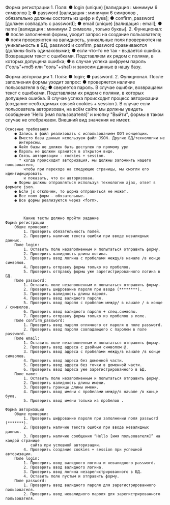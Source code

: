   Форма регистрации
	1. Поля:
		● login (unique) [валидация : минимум 6 символов ];
		● password [валидация : минимум 6 символов , обязательно должны
		  состоять из цифр и букв];
		● confirm_password [должен совпадать с password];
		● email (unique) [валидация : email];
		● name [валидация : минимум 2 символа , только буквы].
	2. Функционал:
		● после заполнения формы, уходит запрос на создание пользователя;
		● поля проверяются на валидность, уникальные поля проверяются на
		  уникальность в БД, password и confirm_password сравниваются (должны
		  быть одинаковыми);
		● если что-то не так - выдается ошибка. Возвращаем текст с ошибками.
		  Подставляем их рядом с полями, в которых допущена ошибка;
		● в случае успеха шифруем пароль ("соль"+md5 или "соль"+sha1) и
		  заносим данные в нашу базу.

  Форма авторизации
	1. Поля:
		● login;
		● password.
	2. Функционал.
	  После заполнения формы уходит запрос:
		● проверяется наличие пользователя в бд;
		● сверяется пароль.
	  В случае ошибки, возвращаем текст с ошибками. Подставляем их рядом с полями, в
	    которых допущена ошибка.
	  В случае успеха происходит процесс авторизации (создание необходимых связей
	    cookies + session ).
	  В случае если пользователь авторизован, на всём сайте мы должны увидеть
	    сообщение 'Hello [имя пользователя]' и кнопку "Выйти", формы в таком случае не
	    отображаем.
	  Внешний вид значения не имеет.

	Основные требования
		● Запись в файл реализовать с использованием ООП концепции.
		● Вместо базы данных используем файл JSON. Другие БД/технологии не
		  интересны.
		● Файл базы не должен быть доступен по прямому урл
		● Пароль не должен хранится в открытом виде.
		● Связь авторизации - cookies + session.
		  * когда происходит авторизация, мы должны запомнить нашего пользователя,
		    чтобы при переходе на следующие страницы, мы смогли его идентифицировать
		    и показать, что он авторизован.
		● Формы должны отправляться используя технологию ajax, ответ в формате json.
		● Если js отключен, то форма отправиться не может.
		● Все поля форм - обязательные.
		● Все формы реализуются через <form>.



			Какие тесты должно пройти задание
	Форма регистрации
		Общие проверки:
			1. Проверить обязательность полей.
			2. Проверить наличие текста ошибки при вводе невалидных данных.
		Поле login:
			1. Оставить поле незаполненным и попытаться отправить форму.
			2. Проверить валидность длины логина.
			3. Проверить ввод логина с пробелами между/в начале /в конце символов.
			4. Проверить отправку формы только из пробелов.
			5. Проверить отправку формы уже зарегистрированного логина в БД.
		Поле password:
			1. Оставить поле незаполненным и попытаться отправить форму.
			2. Проверить шифрование пароля при вводе (********).
			3. Проверить валидность длины пароля.
			4. Проверить ввод валидного пароля.
			5. Проверить ввод пароля с пробелом между/ в начале / в конце / символов.
			6. Проверить ввод валидного пароля + спец.символы.
			7. Проверить отправку формы только из пробелов в поле.
		Поле confirm_password:
			1. Проверить ввод пароля отличного от пароля в поле password.
			2. Проверить ввод пароля совпадающего с паролем в поле password.
		Поле email:
			1. Оставить поле незаполненным и попытаться отправить форму.
			2. Проверить ввод адреса с двойным символом @.
			3. Проверить ввод адреса с пробелами между/в начале /в конце символов.
			4. Проверить ввод адреса без доменной части.
			5. Проверить ввод адреса без точки в доменной части.
			6. Проверить ввод адреса уже зарегистрированного в БД.
		Поле name:
			1. Оставить поле незаполненным и попытаться отправить форму.
			2. Проверить валидность длины имени.
			3. Проверить границы длины имени.
			4. Проверить ввод имени с пробелами между/в начале /в конце букв.
			5. Проверить ввод имени только из пробелов .

	Форма авторизации
		Общие проверки:
			1. Проверить шифрование пароля при заполнении поля password (*******).
			2. Проверить наличие текста ошибки при вводе невалидных данных.
			3. Проверить наличие сообщения “Hello [имя пользователя]” на каждой странице
			   сайта при успешной авторизации.
			4. Проверить создание cookies + session при успешной авторизации.
		Поле login:
			1. Проверить ввод валидного логина и невалидного password.
			2. Проверить ввод валидного логина.
			3. Проверить ввод логина незарегистрированного в БД.
			4. Оставить поле пустым и отправить форму.
		Поле password:
			1. Проверить ввод валидного пароля для зарегистрированного пользователя.
			2. Проверить ввод невалидного пароля для зарегистрированного пользователя.